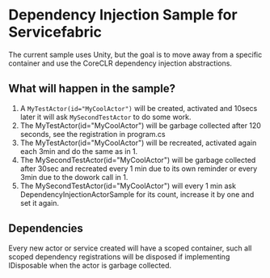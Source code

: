 # Dependency Injection Sample for Servicefabric

The current sample uses Unity, but the goal is to move away from a specific container and use the CoreCLR dependency injection abstractions.

## What will happen in the sample?


1. A `MyTestActor(id="MyCoolActor")` will be created, activated and 10secs later it will ask `MySecondTestActor` to do some work.
2. The MyTestActor(id="MyCoolActor") will be garbage collected after 120 seconds, see the registration in program.cs
3. The MyTestActor(id="MyCoolActor") will be recreated, activated again each 3min and do the same as in 1.
4. The MySecondTestActor(id="MyCoolActor") will be garbage collected after 30sec and recreated every 1 min due to its own reminder or every 3min due to the dowork call in 1.
5. The MySecondTestActor(id="MyCoolActor") will every 1 min ask DependencyInjectionActorSample for its count, increase it by one and set it again.

## Dependencies

Every new actor or service created will have a scoped container, such all scoped dependency registrations will be disposed if implementing IDisposable when the actor is garbage collected.

